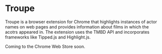 # Troupe
Troupe is a browser extension for Chrome that highlights instances of actor names on web pages and provides information about films in which the acotrs appeared in. The extension uses the TMBD API and incorporates frameworks like Tipped.js and Highlight.js.

Coming to the Chrome Web Store soon.
